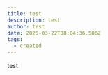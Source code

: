 ```yaml
---
title: test
description: test
author: test
date: 2025-03-22T08:04:36.586Z
tags:
  - created
---
```

t﻿est